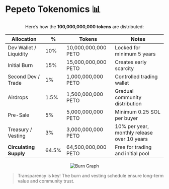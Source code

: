 # Pepeto Tokenomics 📊

<div align="center">

Here’s how the **100,000,000,000 tokens** are distributed:




| Allocation              | %    | Tokens              | Notes |
|--------------------------|------|---------------------|----------------------------|
| Dev Wallet / Liquidity   | 10%  | 10,000,000,000 PETO | Locked for minimum 5 years |
| Initial Burn             | 15%  | 15,000,000,000 PETO | Creates early scarcity |
| Second Dev / Trade       | 1%   | 1,000,000,000 PETO  | Controlled trading wallet |
| Airdrops                 | 1.5% | 1,500,000,000 PETO  | Gradual community distribution |
| Pre-Sale                 | 5%   | 5,000,000,000 PETO  | Minimum 0.25 SOL per buyer |
| Treasury / Vesting       | 3%   | 3,000,000,000 PETO  | 10% per year, monthly release over 10 years |
| **Circulating Supply**   | 64.5%| 64,500,000,000 PETO | Free for trading and initial pool |




![Burn Graph](assets/burn.png)

</div>

> Transparency is key! The burn and vesting schedule ensure long-term value and community trust.

